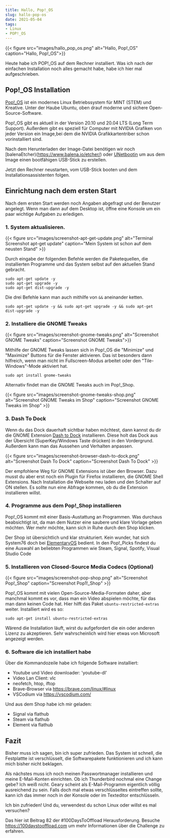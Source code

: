 ```yaml
---
title: Hallo, Pop!_OS
slug: hallo-pop-os
date: 2021-05-04
tags:
- Linux
- POP!_OS
---
```


{{< figure src="images/hallo_pop_os.png" alt="Hallo, Pop!_OS" caption="Hallo, Pop!_OS">}}

Heute habe ich POP!\_OS auf dem Rechner installiert. Was ich nach der einfachen Installation noch alles gemacht habe, habe ich hier mal aufgeschrieben.

## Pop!_OS Installation

[Pop!_OS](https://pop.system76.com/) ist ein modernes Linux Betriebssystem für MINT (STEM) und Kreative. Unter der Haube Ubuntu, oben drauf moderne und sichere Open-Source-Software. 

Pop!_OS gibt es aktuell in der Version 20.10 und 20.04 LTS (Long Term Support). Außerdem gibt es speziell für Computer mit NVIDIA Grafiken von jeder Version ein Image,bei dem die NVIDIA Grafikkartentriber schon vorinstalliert sind. 

Nach dem Herunterladen der Image-Datei benötigen wir noch [balenaEtcher)(https://www.balena.io/etcher/) oder [UNetbootin](https://unetbootin.github.io/) um aus dem Image einen bootfähigen USB-Stick zu erstellen.

Jetzt den Rechner neustarten, vom USB-Stick booten und dem Installationsassistenten folgen. 

## Einrichtung nach dem ersten Start

Nach dem ersten Start werden noch Angaben abgefragt und der Benutzer angelegt. Wenn man dann auf dem Desktop ist, öffne eine Konsole um ein paar wichtige Aufgaben zu erledigen.

### 1. System aktualisieren.

{{< figure src="images/screenshot-apt-get-update.png" alt="Terminal Screenshot  apt-get update" caption="Mein System ist schon auf dem neusten Stand" >}}

Durch eingabe der folgenden Befehle werden die Paketequellen, die installierten Programme und das System selbst auf den aktuellen Stand gebracht. 

    sudo apt-get update -y 
    sudo apt-get upgrade -y 
    sudo apt-get dist-upgrade -y

Die drei Befehle kann man auch mithilfe von `&&` aneinander ketten. 

    sudo apt-get update -y && sudo apt-get upgrade -y && sudo apt-get dist-upgrade -y
    
### 2. Installiere die GNOME Tweaks

{{< figure src="images/screenshot-gnome-tweaks.png" alt="Screenshot GNOME Tweaks" caption="Screenshot GNOME Tweaks">}}

Mithilfe der GNOME Tweaks lassen sich in Pop!\_OS die "Minimize" und "Maximize" Buttons für die Fenster aktivieren. Das ist besonders dann hilfreich, wenn man nicht im Fullscreen-Modus arbeitet oder den "Tile-Windows"-Mode aktiviert hat. 

    sudo apt install gnome-tweaks

Alternativ findet man die GNOME Tweaks auch im Pop!\_Shop.

{{< figure src="images/screenshot-gnome-tweaks-shop.png" alt="Screenshot GNOME Tweaks im Shop" caption="Screenshot GNOME Tweaks im Shop" >}}

### 3. Dash To Dock

Wenn du das Dock dauerhaft sichtbar haben möchtest, dann kannst du dir die GNOME Extension [Dash to Dock](https://extensions.gnome.org/extension/307/dash-to-dock/) installieren. Diese holt das Dock aus der Übersicht (SuperKey/Windows Taste drücken) in den Vordergrund. Außerdem kann man das Aussehen und Verhalten anpassen. 

{{< figure src="images/screenshot-browser-dash-to-dock.png" alt="Screenshot Dash To Dock" caption="Screenshot Dash To Dock" >}}

Der empfohlene Weg für GNOME Extensions ist über den Browser. Dazu musst du aber erst noch ein Plugin für Firefox installieren, die GNOME Shell Extensions. Nach Installation die Webseite neu laden und den Schalter auf ON stellen. Es sollte nun eine Abfrage kommen, ob du die Extension installieren willst. 

### 4. Programme aus dem Pop!\_Shop installieren

Pop!\_OS kommt mit einer Basis-Austattung an Programmen. Was durchaus beabsichtigt ist, da man dem Nutzer eine saubere und klare Vorlage geben möchten. Wer mehr möchte, kann sich in Ruhe durch den Shop klicken. 

Der Shop ist übersichtlich und klar strukturiert. Kein wunder, hat sich System76 doch bei [ElementaryOS](https://elementary.io/de/) bedient. In den Pop!\_Picks findest du eine Auswahl an beliebten Programmen wie Steam, Signal, Spotify, Visual Studio Code 

### 5. Installieren von Closed-Source Media Codecs (Optional)

{{< figure src="images/screenshot-pop-shop.png" alt="Screenshot Pop!_Shop" caption="Screenshot Pop1!_Shop" >}}

Pop!\_OS kommt mit vielen Open-Source-Media-Formaten daher, aber manchmal kommt es vor, dass man ein Video abspielen möchte, für das man dann keinen Code hat. Hier hilft das Paket `ubuntu-restricted-extras` weiter. Installiert wird es so:

    sudo apt-get install ubuntu-restricted-extras
    
Wärend die Installation läuft, wirst du aufgefordert die ein oder anderen Lizenz zu akzeptieren. Sehr wahrscheinlich wird hier etwas von Microsoft angezeigt werden. 


### 6. Software die ich installiert habe

Über die Kommandozeile habe ich folgende Software installiert:

- Youtube und Video downloader: 'youtube-dl'
- Video Lan Client: vlc
- neofetch, htop, iftop
- Brave-Browser via https://brave.com/linux/#linux
- VSCodium via https://vscodium.com/ 

Und aus dem Shop habe ich mir geladen:

- Signal via flathub
- Steam via flathub
- Element via flathub

## Fazit

Bisher muss ich sagen, bin ich super zufrieden. Das System ist schnell, die Festplattte ist verschlüsselt, die Softwarepakete funktionieren und ich kann mich bisher nicht beklagen. 

Als nächstes muss ich noch meinen Passwortmanager installieren und meine E-Mail-Konten einrichten. Ob ich Thunderbird nochmal eine Change gebe? Ich weiß nicht. Geary scheint als E-Mail-Programm eigentlich völlig ausreichend zu sein. Falls doch mal etwas verschlüsseltes eintreffen sollte, kann ich das immer noch in der Konsole oder im Texteditor entschlüsseln. 

Ich bin zufrieden! Und du, verwendest du schon Linux oder willst es mal versuchen? 

<!--more-->

Das hier ist Beitrag 82 der #100DaysToOffload Herausforderung. Besuche https://100daystooffload.com um mehr Informationen über die Challenge zu erfahren.
